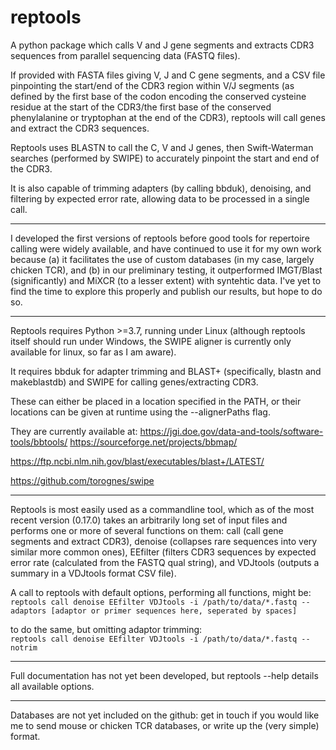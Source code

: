 # reptools

A python package which calls V and J gene segments and extracts CDR3 sequences from parallel sequencing data (FASTQ files).  

If provided with FASTA files giving V, J and C gene segments, and a CSV file pinpointing the start/end of the CDR3 region within V/J segments (as defined by the first base of the codon encoding the conserved cysteine residue at the start of the CDR3/the first base of the conserved phenylalanine or tryptophan at the end of the CDR3), reptools will call genes and extract the CDR3 sequences.  

Reptools uses BLASTN to call the C, V and J genes, then Swift-Waterman searches (performed by SWIPE) to accurately pinpoint the start and end of the CDR3.  

It is also capable of trimming adapters (by calling bbduk), denoising, and filtering by expected error rate, allowing data to be processed in a single call.  

----
I developed the first versions of reptools before good tools for repertoire calling were widely available, and have continued to use it for my own work because (a) it facilitates the use of custom databases (in my case, largely chicken TCR), and (b) in our preliminary testing, it outperformed IMGT/Blast (significantly) and MiXCR (to a lesser extent) with syntehtic data.  I've yet to find the time to explore this properly and publish our results, but hope to do so.  

----
Reptools requires Python >=3.7, running under Linux (although reptools itself should run under Windows, the SWIPE aligner is currently only available for linux, so far as I am aware).  

It requires bbduk for adapter trimming and BLAST+ (specifically, blastn and makeblastdb) and SWIPE for calling genes/extracting CDR3.  

These can either be placed in a location specified in the PATH, or their locations can be given at runtime using the --alignerPaths flag.  

They are currently available at:
https://jgi.doe.gov/data-and-tools/software-tools/bbtools/
https://sourceforge.net/projects/bbmap/

https://ftp.ncbi.nlm.nih.gov/blast/executables/blast+/LATEST/

https://github.com/torognes/swipe  

----
Reptools is most easily used as a commandline tool, which as of the most recent version (0.17.0) takes an arbitrarily long set of input files and performs one or more of several functions on them: call (call gene segments and extract CDR3), denoise (collapses rare sequences into very similar more common ones), EEfilter (filters CDR3 sequences by expected error rate (calculated from the FASTQ qual string), and VDJtools (outputs a summary in a VDJtools format CSV file).  

A call to reptools with default options, performing all functions, might be:  
`reptools call denoise EEfilter VDJtools -i /path/to/data/*.fastq --adaptors [adaptor or primer sequences here, seperated by spaces]`  

to do the same, but omitting adaptor trimming:  
`reptools call denoise EEfilter VDJtools -i /path/to/data/*.fastq --notrim`  

----
Full documentation has not yet been developed, but reptools --help details all available options.  

----
Databases are not yet included on the github: get in touch if you would like me to send mouse or chicken TCR databases, or write up the (very simple) format.  
